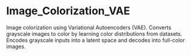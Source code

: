 # Image_Colorization_VAE
Image colorization using Variational Autoencoders (VAE). Converts grayscale images to color by learning color distributions from datasets. Encodes grayscale inputs into a latent space and decodes into full-color images.
